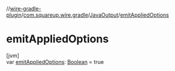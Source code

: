 //[wire-gradle-plugin](../../../index.md)/[com.squareup.wire.gradle](../index.md)/[JavaOutput](index.md)/[emitAppliedOptions](emit-applied-options.md)

# emitAppliedOptions

[jvm]\
var [emitAppliedOptions](emit-applied-options.md): [Boolean](https://kotlinlang.org/api/latest/jvm/stdlib/kotlin/-boolean/index.html) = true
